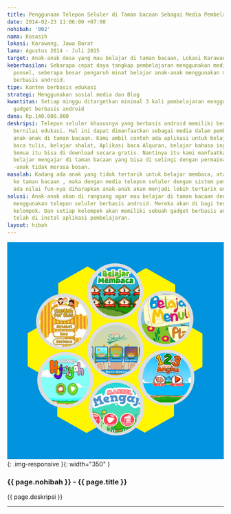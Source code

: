 ```yaml
---
title: Penggunaan Telepon Seluler di Taman bacaan Sebagai Media Pembelajaran
date: 2014-02-23 11:06:00 +07:00
nohibah: '002'
nama: Kosasih
lokasi: Karawang, Jawa Barat
lama: Agustus 2014 - Juli 2015
target: Anak-anak desa yang mau belajar di taman bacaan, Lokasi Karawang
keberhasilan: Sebarapa cepat daya tangkap pembelajaran menggunakan media gadget /
  ponsel, seberapa besar pengaruh minat belajar anak-anak menggunakan media gadget
  berbasis android.
tipe: Konten berbasis edukasi
strategi: Menggunakan sosial media dan Blog
kwantitas: Setiap minggu ditargetkan minimal 3 kali pembelajaran menggunakan media
  gadget berbasis android
dana: Rp.140.000.000
deskripsi: Telepon seluler khususnya yang berbasis android memiliki beragam konten
  bernilai edukasi. Hal ini dapat dimanfaatkan sebagai media dalam pembelajaran bagi
  anak-anak di taman bacaan. Kami ambil contoh ada aplikasi untuk belajar iqro, belajar
  baca tulis, belajar shalat, Aplikasi baca Alquran, belajar bahasa inggris dan lain-lain.
  Semua itu bisa di download secara gratis. Nantinya itu kami manfaatkan untuk proses
  belajar mengajar di taman bacaan yang bisa di selingi dengan permainan supaya anak
  -anak tidak merasa bosan.
masalah: Kadang ada anak yang tidak tertarik untuk belajar membaca, atau enggan datang
  ke taman bacaan , maka dengan media telepon seluler dengan sistem pembelajaran yang
  ada nilai fun-nya diharapkan anak-anak akan menjadi lebih tertarik untuk belajar.
solusi: Anak-anak akan di rangsang agar mau belajar di taman bacaan dengan media pembelajaran
  menggunakan telepon seluler berbasis android. Mereka akan di bagi terdiri dari bebrapa
  kelompok. Dan setiap kelompok akan memiliki sebuah gadget berbasis android yang
  telah di instal aplikasi pembelajaran.
layout: hibah
---
```


![002](/static/img/hibahcms/002.jpg){: .img-responsive }{: width="350" }

### {{ page.nohibah }} - {{ page.title }}

{{ page.deskripsi }}

---

